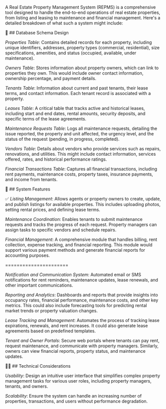 A Real Estate Property Management System (REPMS) is a comprehensive tool designed to handle the end-to-end operations of real estate properties, from listing and leasing to maintenance and financial management. Here's a detailed breakdown of what such a system might include:

💾 ## Database Schema Design

*Properties Table*: Contains detailed records for each property, including unique identifiers, addresses, property types (commercial, residential), size specifications, amenities, and status (occupied, available, under maintenance).

*Owners Table*: Stores information about property owners, which can link to properties they own. This would include owner contact information, ownership percentage, and payment details.

*Tenants Table*: Information about current and past tenants, their lease terms, and contact information. Each tenant record is associated with a property.

*Leases Table*: A critical table that tracks active and historical leases, including start and end dates, rental amounts, security deposits, and specific terms of the lease agreements.

*Maintenance Requests Table*: Logs all maintenance requests, detailing the issue reported, the property and unit affected, the urgency level, and the status of the request (pending, in progress, completed).

*Vendors Table*: Details about vendors who provide services such as repairs, renovations, and utilities. This might include contact information, services offered, rates, and historical performance ratings.

*Financial Transactions Table*: Captures all financial transactions, including rent payments, maintenance costs, property taxes, insurance payments, and income from tenants.

🚩 ## System Features

✅ *Listing Management*: Allows agents or property owners to create, update, and publish listings for available properties. This includes uploading photos, setting rental prices, and defining lease terms.

*Maintenance Coordination*: Enables tenants to submit maintenance requests and tracks the progress of each request. Property managers can assign tasks to specific vendors and schedule repairs.

*Financial Management*: A comprehensive module that handles billing, rent collection, expense tracking, and financial reporting. This module would support various payment methods and generate financial reports for accounting purposes.

======================

*Notification and Communication System*: Automated email or SMS notifications for rent reminders, maintenance updates, lease renewals, and other important communications.

*Reporting and Analytics*: Dashboards and reports that provide insights into occupancy rates, financial performance, maintenance costs, and other key metrics. This could also include forecasting tools for predicting rental market trends or property valuation changes.

*Lease Tracking and Management*: Automates the process of tracking lease expirations, renewals, and rent increases. It could also generate lease agreements based on predefined templates.

*Tenant and Owner Portals*: Secure web portals where tenants can pay rent, request maintenance, and communicate with property managers. Similarly, owners can view financial reports, property status, and maintenance updates.

🏴‍☠️ ## Technical Considerations

*Usability*: Design an intuitive user interface that simplifies complex property management tasks for various user roles, including property managers, tenants, and owners.

*Scalability*: Ensure the system can handle an increasing number of properties, transactions, and users without performance degradation.
